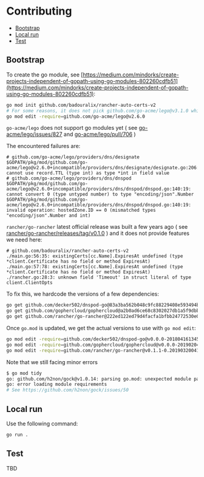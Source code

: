 # Contributing

- [Bootstrap](#bootstrap)
- [Local run](#local-run)
- [Test](#test)

## Bootstrap

To create the go module, see [https://medium.com/mindorks/create-projects-independent-of-gopath-using-go-modules-802260cdfb51](https://medium.com/mindorks/create-projects-independent-of-gopath-using-go-modules-802260cdfb51):

```bash
go mod init github.com/badouralix/rancher-auto-certs-v2
# For some reasons, it does not pick github.com/go-acme/lego@v3.1.0 which fixes the issues below in https://github.com/go-acme/lego/pull/943
go mod edit -require=github.com/go-acme/lego@v2.6.0
```

`go-acme/lego` does not support go modules yet ( see [go-acme/lego/issues/827](https://github.com/go-acme/lego/issues/827) and [go-acme/lego/pull/706](https://github.com/go-acme/lego/pull/706) )

The encountered failures are:

```text
# github.com/go-acme/lego/providers/dns/designate
$GOPATH/pkg/mod/github.com/go-acme/lego@v2.6.0+incompatible/providers/dns/designate/designate.go:206:3: cannot use record.TTL (type int) as type *int in field value
# github.com/go-acme/lego/providers/dns/dnspod
$GOPATH/pkg/mod/github.com/go-acme/lego@v2.6.0+incompatible/providers/dns/dnspod/dnspod.go:140:19: cannot convert 0 (type untyped number) to type "encoding/json".Number
$GOPATH/pkg/mod/github.com/go-acme/lego@v2.6.0+incompatible/providers/dns/dnspod/dnspod.go:140:19: invalid operation: hostedZone.ID == 0 (mismatched types "encoding/json".Number and int)
```

`rancher/go-rancher` latest official release was built a few years ago ( see [rancher/go-rancher/releases/tag/v0.1.0](https://github.com/rancher/go-rancher/releases/tag/v0.1.0) ) and it does not provide features we need here:

```text
# github.com/badouralix/rancher-auto-certs-v2
./main.go:56:35: existingCerts[cc.Name].ExpiresAt undefined (type *client.Certificate has no field or method ExpiresAt)
./main.go:57:78: existingCerts[cc.Name].ExpiresAt undefined (type *client.Certificate has no field or method ExpiresAt)
./rancher.go:28:3: unknown field 'Timeout' in struct literal of type client.ClientOpts
```

To fix this, we hardcode the versions of a few dependencies:

```bash
go get github.com/decker502/dnspod-go@83a3ba562b048c9fc88229408e593494b7774684
go get github.com/gophercloud/gophercloud@a2b0ad6ce68c8302027db1a5f9dbb03b0c8ab072
go get github.com/rancher/go-rancher@222ed122ed79d4facfa1bfbb24772530e0f9f900
```

Once `go.mod` is updated, we get the actual versions to use with `go mod edit`:

```bash
go mod edit -require=github.com/decker502/dnspod-go@v0.0.0-20180416134550-83a3ba562b04
go mod edit -require=github.com/gophercloud/gophercloud@v0.0.0-20190204021847-a2b0ad6ce68c
go mod edit -require=github.com/rancher/go-rancher@v0.1.1-0.20190320041936-222ed122ed79
```

Note that we still facing minor errors

```bash
$ go mod tidy
go: github.com/h2non/gock@v1.0.14: parsing go.mod: unexpected module path "gopkg.in/h2non/gock.v1"
go: error loading module requirements
# See https://github.com/h2non/gock/issues/50
```

## Local run

Use the following command:

```bash
go run .
```

## Test

TBD
